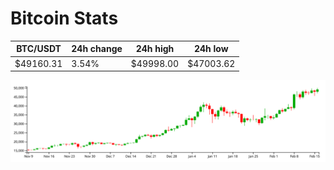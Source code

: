 # Bitcoin Stats

BTC/USDT|24h change|24h high|24h low|
|---|---|---|---|
|$49160.31|3.54%|$49998.00|$47003.62|

<img src="./chart.svg">

